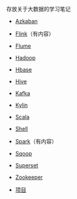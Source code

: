 存放关于大数据的学习笔记

- [Azkaban](doc/大数据/azkaban/azkaban.md)

- [Flink](doc/大数据/flink/flink.md)（有内容）

- [Flume](doc/大数据/flume/flume.md)

- [Hadoop](doc/大数据/hadoop/hadoop.md)

- [Hbase](doc/大数据/hbase/hbase.md)

- [Hive](doc/大数据/hive/hive.md)

- [Kafka](doc/大数据/kafka/kafka.md)

- [Kylin](doc/大数据/kylin/kylin.md)

- [Scala](doc/大数据/scala/scala.md)

- [Shell](doc/大数据/shell/shell.md)

- [Spark](doc/大数据/spark/spark.md)（有内容）

- [Sqoop](doc/大数据/sqoop/sqoop.md)

- [Superset](doc/大数据/superset/superset.md)

- [Zookeeper](doc/大数据/zookeeper/zookeeper.md)

- [项目](doc/大数据//readme.md)

  

  

